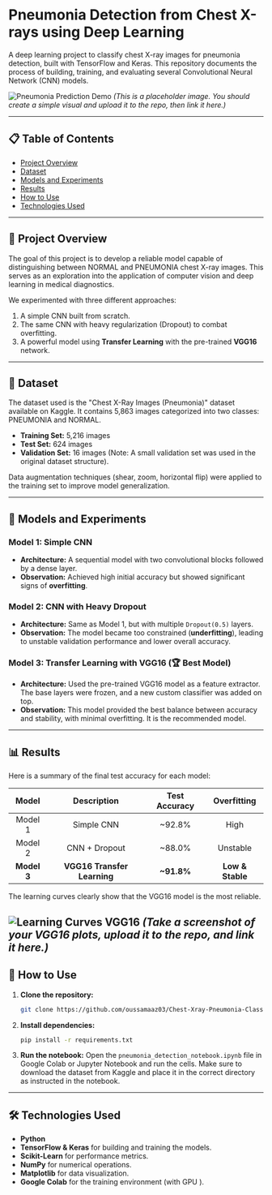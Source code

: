 # Pneumonia Detection from Chest X-rays using Deep Learning

A deep learning project to classify chest X-ray images for pneumonia detection, built with TensorFlow and Keras. This repository documents the process of building, training, and evaluating several Convolutional Neural Network (CNN) models.

![Pneumonia Prediction Demo](URL_TO_YOUR_DEMO_IMAGE_HERE)
*(This is a placeholder image. You should create a simple visual and upload it to the repo, then link it here.)*

---
## 📋 Table of Contents
- [Project Overview](#-project-overview)
- [Dataset](#-dataset)
- [Models and Experiments](#-models-and-experiments)
- [Results](#-results)
- [How to Use](#-how-to-use)
- [Technologies Used](#-technologies-used)

---
## 🔭 Project Overview

The goal of this project is to develop a reliable model capable of distinguishing between NORMAL and PNEUMONIA chest X-ray images. This serves as an exploration into the application of computer vision and deep learning in medical diagnostics.

We experimented with three different approaches:
1.  A simple CNN built from scratch.
2.  The same CNN with heavy regularization (Dropout) to combat overfitting.
3.  A powerful model using **Transfer Learning** with the pre-trained **VGG16** network.

---
## 💾 Dataset

The dataset used is the "Chest X-Ray Images (Pneumonia)" dataset available on Kaggle. It contains 5,863 images categorized into two classes: PNEUMONIA and NORMAL.

- **Training Set:** 5,216 images
- **Test Set:** 624 images
- **Validation Set:** 16 images (Note: A small validation set was used in the original dataset structure).

Data augmentation techniques (shear, zoom, horizontal flip) were applied to the training set to improve model generalization.

---
## 🧠 Models and Experiments

### Model 1: Simple CNN
- **Architecture:** A sequential model with two convolutional blocks followed by a dense layer.
- **Observation:** Achieved high initial accuracy but showed significant signs of **overfitting**.

### Model 2: CNN with Heavy Dropout
- **Architecture:** Same as Model 1, but with multiple `Dropout(0.5)` layers.
- **Observation:** The model became too constrained (**underfitting**), leading to unstable validation performance and lower overall accuracy.

### Model 3: Transfer Learning with VGG16 (🏆 Best Model)
- **Architecture:** Used the pre-trained VGG16 model as a feature extractor. The base layers were frozen, and a new custom classifier was added on top.
- **Observation:** This model provided the best balance between accuracy and stability, with minimal overfitting. It is the recommended model.

---
## 📊 Results

Here is a summary of the final test accuracy for each model:

| Model      | Description               | Test Accuracy | Overfitting |
| :---------:| :------------------------:| :-----------: | :---------: |
| Model 1    | Simple CNN                | ~92.8%        | High        |
| Model 2    | CNN + Dropout             | ~88.0%        | Unstable    |
| **Model 3**|**VGG16 Transfer Learning**|  **~91.8%**   |**Low & Stable**|

The learning curves clearly show that the VGG16 model is the most reliable.

![Learning Curves VGG16](URL_TO_YOUR_VGG16_PLOT_IMAGE_HERE)
*(Take a screenshot of your VGG16 plots, upload it to the repo, and link it here.)*
---

## 🚀 How to Use

1.  **Clone the repository:**
    ```bash
    git clone https://github.com/oussamaaz03/Chest-Xray-Pneumonia-Classifier.git
    ```
2.  **Install dependencies:**
    ```bash
    pip install -r requirements.txt
    ```
3.  **Run the notebook:**
    Open the `pneumonia_detection_notebook.ipynb` file in Google Colab or Jupyter Notebook and run the cells. Make sure to download the dataset from Kaggle and place it in the correct directory as instructed in the notebook.

---

## 🛠️ Technologies Used
- **Python**
- **TensorFlow & Keras** for building and training the models.
- **Scikit-Learn** for performance metrics.
- **NumPy** for numerical operations.
- **Matplotlib** for data visualization.
- **Google Colab** for the training environment (with GPU ).
